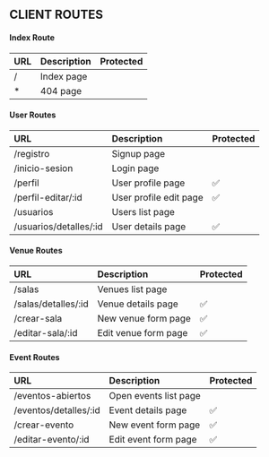 ## CLIENT ROUTES
#### Index Route

| URL | Description         | Protected                  |
| :-------- | :------------ | :------------------------- |
| /         | Index page    |                            |
| *| 404 page |  |

#### User Routes

| URL | Description     | Protected                |
| :-------- | :------- | :------------------------- |
| /registro| Signup page |  |
| /inicio-sesion | Login page |  |
| /perfil| User profile page | ✅ |
| /perfil-editar/:id| User profile edit page |✅  |
| /usuarios| Users list page | |
| /usuarios/detalles/:id| User details page | ✅ |


#### Venue Routes

| URL | Description     | Protected                |
| :-------- | :------- | :------------------------- |
| /salas| Venues list page |  |
| /salas/detalles/:id | Venue details page |✅  |
| /crear-sala| New venue form page | ✅ |
| /editar-sala/:id| Edit venue form page | ✅ |


#### Event Routes


| URL | Description     | Protected                |
| :-------- | :------- | :------------------------- |
| /eventos-abiertos| Open events list page |  |
| /eventos/detalles/:id | Event details page | ✅ |
| /crear-evento| New event form page | ✅ |
| /editar-evento/:id| Edit event form page | ✅ |
